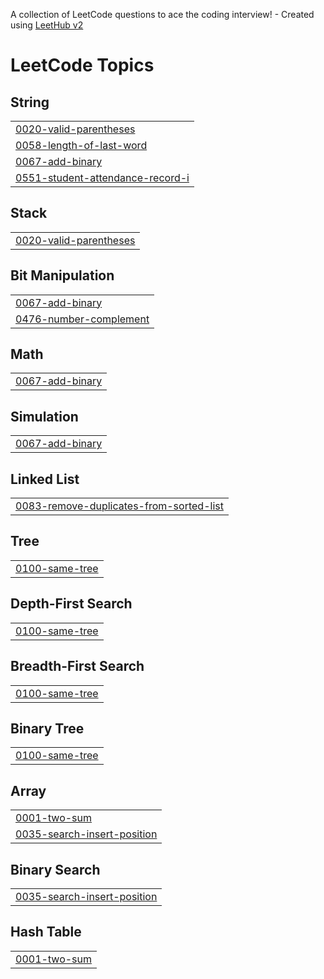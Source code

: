 A collection of LeetCode questions to ace the coding interview! - Created using [LeetHub v2](https://github.com/arunbhardwaj/LeetHub-2.0)
<!---LeetCode Topics Start-->
# LeetCode Topics
## String
|  |
| ------- |
| [0020-valid-parentheses](https://github.com/PriyaDharshini3108/Leetcode-Solutions/tree/master/0020-valid-parentheses) |
| [0058-length-of-last-word](https://github.com/PriyaDharshini3108/Leetcode-Solutions/tree/master/0058-length-of-last-word) |
| [0067-add-binary](https://github.com/PriyaDharshini3108/Leetcode-Solutions/tree/master/0067-add-binary) |
| [0551-student-attendance-record-i](https://github.com/PriyaDharshini3108/Leetcode-Solutions/tree/master/0551-student-attendance-record-i) |
## Stack
|  |
| ------- |
| [0020-valid-parentheses](https://github.com/PriyaDharshini3108/Leetcode-Solutions/tree/master/0020-valid-parentheses) |
## Bit Manipulation
|  |
| ------- |
| [0067-add-binary](https://github.com/PriyaDharshini3108/Leetcode-Solutions/tree/master/0067-add-binary) |
| [0476-number-complement](https://github.com/PriyaDharshini3108/Leetcode-Solutions/tree/master/0476-number-complement) |
## Math
|  |
| ------- |
| [0067-add-binary](https://github.com/PriyaDharshini3108/Leetcode-Solutions/tree/master/0067-add-binary) |
## Simulation
|  |
| ------- |
| [0067-add-binary](https://github.com/PriyaDharshini3108/Leetcode-Solutions/tree/master/0067-add-binary) |
## Linked List
|  |
| ------- |
| [0083-remove-duplicates-from-sorted-list](https://github.com/PriyaDharshini3108/Leetcode-Solutions/tree/master/0083-remove-duplicates-from-sorted-list) |
## Tree
|  |
| ------- |
| [0100-same-tree](https://github.com/PriyaDharshini3108/Leetcode-Solutions/tree/master/0100-same-tree) |
## Depth-First Search
|  |
| ------- |
| [0100-same-tree](https://github.com/PriyaDharshini3108/Leetcode-Solutions/tree/master/0100-same-tree) |
## Breadth-First Search
|  |
| ------- |
| [0100-same-tree](https://github.com/PriyaDharshini3108/Leetcode-Solutions/tree/master/0100-same-tree) |
## Binary Tree
|  |
| ------- |
| [0100-same-tree](https://github.com/PriyaDharshini3108/Leetcode-Solutions/tree/master/0100-same-tree) |
## Array
|  |
| ------- |
| [0001-two-sum](https://github.com/PriyaDharshini3108/Leetcode-Solutions/tree/master/0001-two-sum) |
| [0035-search-insert-position](https://github.com/PriyaDharshini3108/Leetcode-Solutions/tree/master/0035-search-insert-position) |
## Binary Search
|  |
| ------- |
| [0035-search-insert-position](https://github.com/PriyaDharshini3108/Leetcode-Solutions/tree/master/0035-search-insert-position) |
## Hash Table
|  |
| ------- |
| [0001-two-sum](https://github.com/PriyaDharshini3108/Leetcode-Solutions/tree/master/0001-two-sum) |
<!---LeetCode Topics End-->